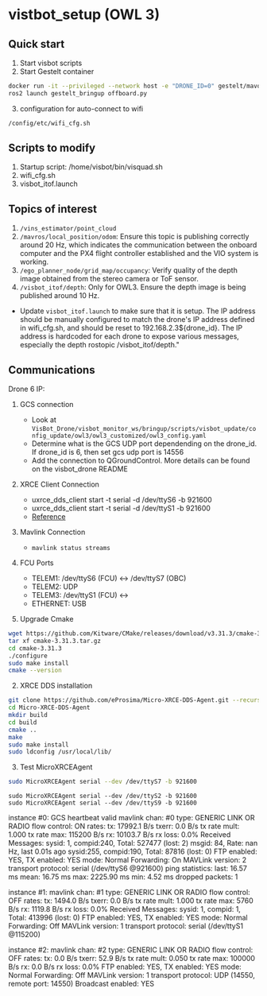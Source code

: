 # vistbot_setup (OWL 3)

## Quick start
1. Start visbot scripts
2. Start Gestelt container
```bash
docker run -it --privileged --network host -e "DRONE_ID=0" gestelt/mavoro:latest
ros2 launch gestelt_bringup offboard.py
```
3. configuration for auto-connect to wifi 
```bash
/config/etc/wifi_cfg.sh
```

## Scripts to modify
1. Startup script: /home/visbot/bin/visquad.sh
2. wifi_cfg.sh
2. visbot_itof.launch

## Topics of interest
1. `/vins_estimator/point_cloud`
2. `/mavros/local_position/odom`: Ensure this topic is publishing correctly around 20 Hz, which indicates the communication between the onboard computer and the PX4 flight controller established and the VIO system is working.
3. `/ego_planner_node/grid_map/occupancy`: Verify quality of the depth image obtained from the stereo camera or ToF sensor.
4. `/visbot_itof/depth`: Only for OWL3. Ensure the depth image is being published around 10 Hz.
  - Update `visbot_itof.launch` to make sure that it is setup. The IP address should be manually configured to match the drone's IP address defined in wifi_cfg.sh, and should be reset to 192.168.2.3${drone_id}. The IP address is hardcoded for each drone to expose various messages, especially the depth rostopic /visbot_itof/depth."

## Communications

Drone 6 IP: 

1. GCS connection
    - Look at `VisBot_Drone/visbot_monitor_ws/bringup/scripts/visbot_update/config_update/owl3/owl3_customized/owl3_config.yaml` 
    - Determine what is the GCS UDP port dependending on the drone_id. If drone_id is 6, then set gcs udp port is 14556
    - Add the connection to QGroundControl. More details can be found on the visbot_drone README

2. XRCE Client Connection
    - uxrce_dds_client start -t serial -d /dev/ttyS6 -b 921600
    - uxrce_dds_client start -t serial -d /dev/ttyS1 -b 921600
    - [Reference](https://docs.px4.io/main/en/modules/modules_system.html#uxrce-dds-client)

3. Mavlink Connection
    - `mavlink status streams`

3. FCU Ports
    - TELEM1: /dev/ttyS6 (FCU) <-> /dev/ttyS7 (OBC)
    - TELEM2: UDP 
    - TELEM3: /dev/ttyS1 (FCU) <->
    - ETHERNET: USB








1. Upgrade Cmake
```bash
wget https://github.com/Kitware/CMake/releases/download/v3.31.3/cmake-3.31.3.tar.gz
tar xf cmake-3.31.3.tar.gz
cd cmake-3.31.3
./configure
sudo make install
cmake --version
```

2.  XRCE DDS installation
```bash
git clone https://github.com/eProsima/Micro-XRCE-DDS-Agent.git --recursive -b v2.4.3
cd Micro-XRCE-DDS-Agent
mkdir build
cd build
cmake ..
make
sudo make install
sudo ldconfig /usr/local/lib/
```

3. Test MicroXRCEAgent
```bash
sudo MicroXRCEAgent serial --dev /dev/ttyS7 -b 921600
```

    sudo MicroXRCEAgent serial --dev /dev/ttyS2 -b 921600
    sudo MicroXRCEAgent serial --dev /dev/ttyS9 -b 921600



<!-- 
模块输出的主要 ROS topic：
➢/mavros/imu/data_raw
➢/mavros/local_position/odom: 飞控融合后无人机位置
➢/mavros/state ：PX4 状态
模块主要的输入 ROS topic：
➢/mavros/vision_pose/pose ： VIO 定位信息
➢/mavros/setpoint_raw/local ：目标点
➢/mavros/setpoint_position/local ：目标点
➢/mavros/set_mode ： PX4 状态控制 -->


instance #0:
    GCS heartbeat valid
    mavlink chan: #0
    type:        GENERIC LINK OR RADIO
    flow control: ON
    rates:
      tx: 17992.1 B/s
      txerr: 0.0 B/s
      tx rate mult: 1.000
      tx rate max: 115200 B/s
      rx: 10103.7 B/s
      rx loss: 0.0%
    Received Messages:
      sysid:  1, compid:240, Total: 527477 (lost: 2)
        msgid:   84, Rate:  nan Hz, last 0.01s ago
      sysid:255, compid:190, Total: 87816 (lost: 0)
    FTP enabled: YES, TX enabled: YES
    mode: Normal
    Forwarding: On
    MAVLink version: 2
    transport protocol: serial (/dev/ttyS6 @921600)
    ping statistics:
      last: 16.57 ms
      mean: 16.75 ms
      max: 2225.90 ms
      min: 4.52 ms
      dropped packets: 1

instance #1:
    mavlink chan: #1
    type:        GENERIC LINK OR RADIO
    flow control: OFF
    rates:
      tx: 1494.0 B/s
      txerr: 0.0 B/s
      tx rate mult: 1.000
      tx rate max: 5760 B/s
      rx: 1119.8 B/s
      rx loss: 0.0%
    Received Messages:
      sysid:  1, compid:  1, Total: 413996 (lost: 0)
    FTP enabled: YES, TX enabled: YES
    mode: Normal
    Forwarding: Off
    MAVLink version: 1
    transport protocol: serial (/dev/ttyS1 @115200)

instance #2:
    mavlink chan: #2
    type:        GENERIC LINK OR RADIO
    flow control: OFF
    rates:
      tx: 0.0 B/s
      txerr: 52.9 B/s
      tx rate mult: 0.050
      tx rate max: 100000 B/s
      rx: 0.0 B/s
      rx loss: 0.0%
    FTP enabled: YES, TX enabled: YES
    mode: Normal
    Forwarding: Off
    MAVLink version: 1
    transport protocol: UDP (14550, remote port: 14550)
    Broadcast enabled: YES




    